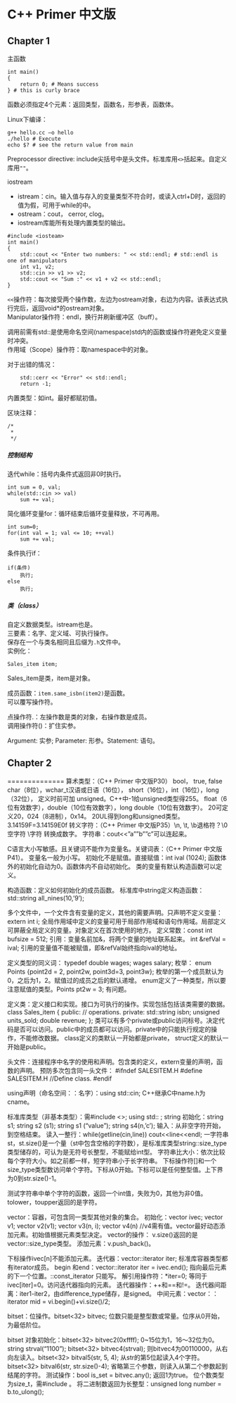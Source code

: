 ﻿

# C++ Primer 中文版
## Chapter 1
主函数
```
int main()
{
    return 0; # Means success
} # this is curly brace
```

函数必须指定4个元素：返回类型，函数名，形参表，函数体。  

Linux下编译：
```
g++ hello.cc –o hello
./hello # Execute
echo $? # see the return value from main
```


Preprocessor directive: include尖括号中是头文件。标准库用`<>`括起来。自定义库用`""`。  

iostream
* istream：cin。输入值与存入的变量类型不符合时，或读入ctrl+D时，返回的值为假，可用于while的中。  
* ostream：cout， cerror, clog。  
* iostream库能所有处理内置类型的输出。  
```
#include <iosteam>
int main()
{
    std::cout << "Enter two numbers: " << std::endl; # std::endl is one of manipulators
    int v1, v2; 
    std::cin >> v1 >> v2; 
    std::cout << "Sum :" << v1 + v2 << std::endl; 
}
```

`<<`操作符：每次接受两个操作数，左边为ostream对象，右边为内容。该表达式执行完后，返回void*的ostream对象。  
Manipulator操作符：endl，换行并刷新缓冲区（buff）。  

调用前需有std::是使用命名空间(namespace)std内的函数或操作符避免定义变量时冲突。  
作用域（Scope）操作符：取namespace中的对象。  

对于出错的情况：
```
    std::cerr << "Error" << std::endl;
    return -1;
```

内置类型：如int。最好都赋初值。  


区块注释：
```
/*
 *
 */
```

##### 控制结构
迭代while：括号内条件式返回非0时执行。  
```
int sum = 0, val;
while(std::cin >> val) 
    sum += val;
```

简化循环变量for：循环结束后循环变量释放，不可再用。  
```
int sum=0;
for(int val = 1; val <= 10; ++val)
	sum += val;
```

条件执行if：  
```
if(条件)
	执行;
else
	执行;
```


##### 类（class）
自定义数据类型。istream也是。  
三要素：名字、定义域、可执行操作。  
保存在一个与类名相同且后缀为`.h`文件中。  
实例化：
```
Sales_item item; 
```
Sales_item是类，item是对象。

成员函数：`item.same_isbn(item2)`是函数。  
可以覆写操作符。  

点操作符.：左操作数是类的对象，右操作数是成员。  
调用操作符()：扩住实参。  

Argument: 实参; Parameter: 形参。Statement: 语句。  

## Chapter 2
==============
算术类型：（C++ Primer 中文版P30）
	bool， true, false
char（8位），wchar_t汉语或日语（16位），
short（16位），int（16位），long（32位）， 定义时前可加 unsigned。C++中-1给unsigned类型得255。
float（6位有效数字），double（10位有效数字），long double（10位有效数字）。
20可定义20，024（8进制），0x14。
20UL得到long和unsigned类型。
3.14159F=3.14159E0f
转义字符：（C++ Primer 中文版P35）\n, \t, \b退格符？\0空字符 \字符 转换成数字。
字符串：cout<<”a””b””c”可以连起来。

C语言大小写敏感。且关键词不能作为变量名。关键词表：（C++ Primer 中文版P41）。
变量名一般为小写。
初始化不是赋值。直接赋值：int ival (1024); 
函数体外的初始化自动为0。函数体内不自动初始化。
类的变量有默认构造函数可以定义。

构造函数：定义如何初始化的成员函数。
标准库中string定义构造函数：
	std::string all_nines(10,’9’); 

多个文件中，一个文件含有变量的定义，其他的需要声明。只声明不定义变量： extern int i; 
全局作用域中定义的变量可用于局部作用域和语句作用域。局部定义可屏蔽全局定义的变量。对象定义在首次使用的地方。
定义常数：const int bufsize = 512; 
引用：变量名前加&，将两个变量的地址联系起来。 int &refVal = ival; 
	引用的变量值不能被赋值，即&refVal始终指向ival的地址。

定义类型的同义词： typedef double wages; wages salary; 
枚举： enum Points {point2d = 2, point2w, point3d=3, point3w}; 
	枚举的第一个成员默认为0，之后为1，2。赋值过的成员之后的默认递增。
	enum定义了一种类型，所以要注意赋值的类型。Points pt2w = 3; 有问题。

定义类：定义接口和实现。接口为可执行的操作。实现包括包括该类需要的数据。
	class Sales_item {
	public: 
	// operations. 
	private: 
	std::string isbn;
	unsigned units_sold;
	double revenue;
};
类可以有多个private或public访问标号。决定代码是否可以访问。public中的成员都可以访问。private中的只能执行规定的操作，不能修改数据。
class定义的类默认一开始都是private， struct定义的默认一开始是public。

头文件：连接程序中名字的使用和声明。包含类的定义，extern变量的声明，函数的声明。
预防多次包含同一头文件：
	#ifndef SALESITEM.H
	#define SALESITEM.H
	//Define class. 
	#endif

using声明（命名空间：：名字）：using std::cin; 
C++继承C中name.h为cname。

标准库类型（非基本类型）：需#include <>; using std:: ;
string
	初始化：string s1; string s2 (s1); string s1 (“value”); string s4(n,’c’); 
	输入：从非空字符开始，到空格结束。
	读入一整行：while(getline(cin,line)) cout<<line<<endl; 
	一字符串st，st.size()是一个量（st中包含空格的字符数），是标准库类型string::size_type类型储存的，可认为是无符号长整型，不能赋给int型。
	字符串比大小：依次比较每个字符大小。如之前都一样，短字符串小于长字符串。
	下标操作符[]和一个size_type类型数访问单个字符。下标从0开始。下标可以是任何整型值。上下界为0到str.size()-1。
 
测试字符串中单个字符的函数，返回一个int值，失败为0，其他为非0值。
tolower，toupper返回的是字符。
 
vector：容器，可包含同一类型其他对象的集合。
初始化：vector<int> ivec; vector<T> v1; vector<T> v2(v1); vector<T> v3(n, i); vector<T> v4(n) //v4需有值。vector最好动态添加元素。初始值根据元素类型决定。
vector的操作：
v.size()返回的是vector<T>::size_type类型。
添加元素：v.push_back()。
 
下标操作ivec[n]不能添加元素。
	迭代器：vector<int>::iterator iter; 标准库容器类型都有iterator成员。
	begin 和end：vector<int>::iterator iter = ivec.end(); 指向最后元素的下一个位置。::const_iterator 只能写。
	解引用操作符：*iter=0; 等同于ivec[iter]=0。访问迭代器指向的元素。
	迭代器操作：++和==和!=。
	迭代器间距离：iter1-iter2，由difference_type储存，是signed。
	中间元素：vector<int>：：iterator mid = vi.begin()+vi.size()/2; 

bitset：位操作。bitset<32> bitvec; 位数只能是整型数或常量。位序从0开始，为最低阶位。
 
bitset 对象初始化：bitset<32> bitvec2(0xffff); 0~15位为1，16～32位为0。string strval(“1100”); bitset<32> bitvec4(strval); 则bitvec4为00110000，从右向左读入。bitset<32> bitval5(str, 5, 4); 从str的第5位起读入4个字符。bitset<32> bitval6(str, str.size()-4); 省略第三个参数，则读入从第二个参数起到结尾的字符。 
	测试操作：bool is_set = bitvec.any(); 返回1为true。
	位个数类型为size_t，需#include <cstddef>。
	将二进制数返回为长整型：unsigned long number = b.to_ulong(); 
